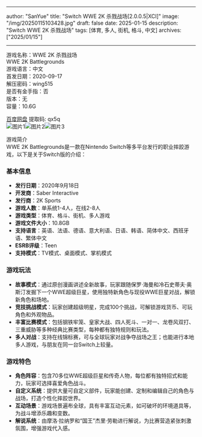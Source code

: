 
---
author: "SanYue"
title: "Switch WWE 2K 杀戮战场[2.0.0.5|XCI]"
image: "/img/20250115103428.jpg"
draft: false
date: 2025-01-15
description: "Switch WWE 2K 杀戮战场"
tags: [体育, 多人, 街机, 格斗, 中文]
archives: ["2025/01/15"]

---

游戏名称：WWE 2K 杀戮战场   
WWE 2K Battlegrounds    
游戏语言：中文  
首发日期：2020-09-17  
解压密码：wing515  
是否有金手指：否  
版本：无   
容量：10.6G

[百度网盘](https://pan.baidu.com/s/1cmw5LOEls7ukyV9wYZ6D1g) 提取码: qx5q  
![图片1](/img/0eb7b7.jpg)![图片2](/img/2abd29.jpg)![图片3](/img/e49257.jpg)  

游戏简介  
WWE 2K Battlegrounds是一款在Nintendo Switch等多平台发行的职业摔跤游戏，以下是关于Switch版的介绍：

### 基本信息
- **发行日期**：2020年9月18日
- **开发商**：Saber Interactive
- **发行商**：2K Sports
- **游戏人数**：单系统1-4人，在线2-8人
- **游戏类型**：体育、格斗、街机、多人游戏
- **游戏文件大小**：10.8GB
- **支持语言**：英语、法语、德语、意大利语、日语、韩语、简体中文、西班牙语、繁体中文
- **ESRB评级**：Teen
- **支持模式**：TV模式、桌面模式、掌机模式

### 游戏玩法
- **故事模式**：通过原创漫画讲述全新故事，玩家跟随保罗·海曼和冷石史蒂夫·奥斯汀发掘下一个WWE超级巨星，使用独特新角色与现役WWE巨星对战，解锁新角色和场地。
- **竞技挑战模式**：玩家创建超级明星，完成100个挑战，可解锁游戏货币、可玩角色和外观物品。
- **丰富比赛模式**：包括钢铁牢笼、皇家大战、四人死斗、一对一、龙卷风双打、三重威胁等多种经典比赛类型，每种都有独特规则和玩法。
- **多人对战**：支持在线锦标赛，可与全球玩家对战争夺战场之王；也能进行本地多人游戏，与朋友在同一台Switch上较量。

### 游戏特色
- **角色阵容**：包含70多位WWE超级巨星和传奇人物，每位都有独特招式和能力，玩家可选择喜爱角色战斗。
- **自定义系统**：提供大量可自定义部件，玩家能创建、定制和编辑自己的角色与战场，打造个性化摔跤世界。
- **互动场景**：游戏场景遍布全球，具有丰富互动元素，如可破坏的环境道具等，为战斗增添乐趣和变数。
- **解说系统**：由摩洛·拉纳罗和“国王”杰里·劳勒进行解说，为比赛营造紧张刺激氛围，增强游戏代入感。
